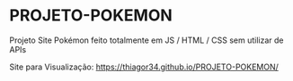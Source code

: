 # PROJETO-POKEMON
Projeto Site Pokémon feito totalmente em JS / HTML / CSS sem utilizar de APIs

Site para Visualização: https://thiagor34.github.io/PROJETO-POKEMON/
